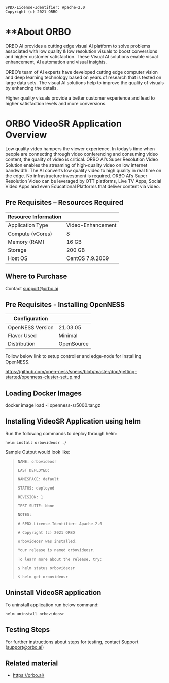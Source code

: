 ```text
SPDX-License-Identifier: Apache-2.0
Copyright (c) 2021 ORBO
```

# **About ORBO
ORBO AI provides a cutting edge visual AI platform to solve problems associated with low quality & low resolution visuals to boost conversions and higher customer satisfaction. These Visual AI solutions enable visual enhancement, AI automation and visual insights.

ORBO’s team of AI experts have developed cutting edge computer vision and deep learning technology based on years of research that is tested on large data sets. The visual AI solutions help to improve the quality of visuals by enhancing the details.

Higher quality visuals provide a better customer experience and lead to higher satisfaction levels and more conversions.

# **ORBO VideoSR Application Overview**
Low quality video hampers the viewer experience. In today’s time when people are connecting through video conferencing and consuming video content, the quality of video is critical. ORBO AI’s Super Resolution Video Solution enables the streaming of high-quality video on low internet bandwidth. The AI converts low quality video to high quality in real time on the edge. No infrastructure investment is required. ORBO AI’s Super Resolution Video can be leveraged by OTT platforms, Live TV Apps, Social Video Apps and even Educational Platforms that deliver content via video.



## **Pre Requisites – Resources Required**

| **Resource Information**           |                      |
|------------------------------------|----------------------|
| Application Type                   | Video-Enhancement	| 
| Compute  (vCores)                  | 8                    |  
| Memory (RAM)                       | 16 GB                |  
| Storage 				             | 200  GB              |  
| Host OS                            | CentOS 7.9.2009      | 
  


## **Where to Purchase**
Contact support@orbo.ai


## Pre Requisites - Installing OpenNESS
|**Configuration**                   |                       |
|  ----------------------------------|-----------------------|
| OpenNESS Version                   | 21.03.05		         |
| Flavor Used 					     | Minimal				 |
| Distribution						 | OpenSource    	     |


Follow below link to setup controller and edge-node for installing OpenNESS.

https://github.com/open-ness/specs/blob/master/doc/getting-started/openness-cluster-setup.md


## Loading Docker Images
docker image load -i openness-sr5000.tar.gz

## Installing VideoSR Application using helm

Run the following commands to deploy  through helm:

`helm install orbovideosr ./`

 Sample Output would look like:

> `NAME: orbovideosr`
>
> `LAST DEPLOYED:`
>
> `NAMESPACE: default`
>
> `STATUS: deployed`
>
> `REVISION: 1`
>
> `TEST SUITE: None`
>
> `NOTES:`
>
> `# SPDX-License-Identifier: Apache-2.0`
> 
> `# Copyright (c) 2021 ORBO`
> 
> `orbovideosr was installed.`
> 
> `Your release is named orbovideosr.`
> 
> `To learn more about the release, try:`
> 
> `$ helm status orbovideosr`
> 
> `$ helm get orbovideosr`


## Uninstall VideoSR application
To uninstall application run below command:
    
`helm uninstall orbovideosr`

## Testing Steps
For further instructions about steps for testing, contact Support (support@orbo.ai)

## **Related material**
* https://orbo.ai/

